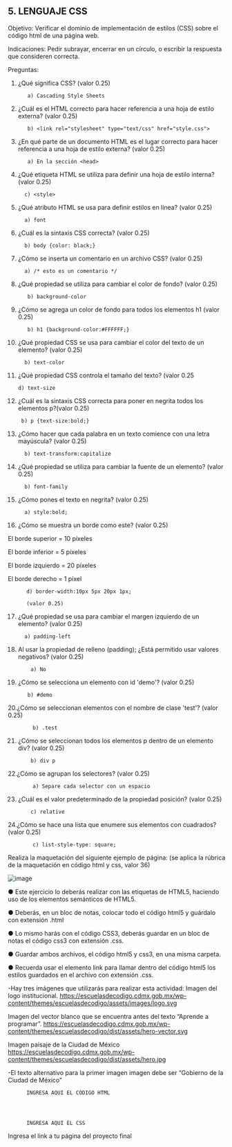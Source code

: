 ## 5. LENGUAJE CSS

Objetivo: Verificar el dominio de implementación de estilos (CSS) sobre el código html de
una página web.

Indicaciones: Pedir subrayar, encerrar en un círculo, o escribir la respuesta que
consideren correcta.

Preguntas:

1. ¿Qué significa CSS? (valor 0.25)

          a) Cascading Style Sheets
    
          
2. ¿Cuál es el HTML correcto para hacer referencia a una hoja de estilo externa?
(valor 0.25)

        
          b) <link rel="stylesheet" type="text/css" href="style.css">
         
          
3. ¿En qué parte de un documento HTML es el lugar correcto para hacer referencia a
una hoja de estilo externa? (valor 0.25)

          a) En la sección <head>
                  
 4. ¿Qué etiqueta HTML se utiliza para definir una hoja de estilo interna? (valor 0.25)
 
          c) <style>
          
 5. ¿Qué atributo HTML se usa para definir estilos en línea? (valor 0.25)

          a) font
 
 6. ¿Cuál es la sintaxis CSS correcta? (valor 0.25)

  
          b) body {color: black;}
        
          
 7. ¿Cómo se inserta un comentario en un archivo CSS? (valor 0.25)

          a) /* esto es un comentario */
                
8. ¿Qué propiedad se utiliza para cambiar el color de fondo? (valor 0.25)


          b) background-color
   
          
9. ¿Cómo se agrega un color de fondo para todos los elementos h1 (valor 0.25)
  
       
          b) h1 {background-color:#FFFFFF;}

  
10. ¿Qué propiedad CSS se usa para cambiar el color del texto de un elemento? (valor 0.25)
  

          b) text-color

  
 11. ¿Qué propiedad CSS controla el tamaño del texto? (valor 0.25
  
         d) text-size
  
 12. ¿Cuál es la sintaxis CSS correcta para poner en negrita todos los elementos p?(valor 0.25)
  
         
          b) p {text-size:bold;}
          
  
13. ¿Cómo hacer que cada palabra en un texto comience con una letra mayúscula? (valor 0.25)
  
    
          b) text-transform:capitalize
   
  
14. ¿Qué propiedad se utiliza para cambiar la fuente de un elemento? (valor 0.25)
  
       
          b) font-family
   
  
15. ¿Cómo pones el texto en negrita? (valor 0.25)
  
          a) style:bold;
 
16. ¿Cómo se muestra un borde como este? (valor 0.25)

El borde superior = 10 píxeles

El borde inferior = 5 píxeles

El borde izquierdo = 20 píxeles

El borde derecho = 1 píxel
  
   
          d) border-width:10px 5px 20px 1px; 
          
          (valor 0.25)
          
17. ¿Qué propiedad se usa para cambiar el margen izquierdo de un elemento? (valor 0.25)

          a) padding-left

          
18. Al usar la propiedad de relleno (padding); ¿Está permitido usar valores negativos? (valor 0.25)

            a) No

   
            
 19. ¿Cómo se selecciona un elemento con id 'demo'? (valor 0.25)
 

            b) #demo
      
20.¿Cómo se seleccionan elementos con el nombre de clase 'test'? (valor 0.25)

     
            b) .test
      
21. ¿Cómo se seleccionan todos los elementos p dentro de un elemento div? (valor 0.25)


            b) div p

            
22.¿Cómo se agrupan los selectores? (valor 0.25)

            a) Separe cada selector con un espacio
        
            
23. ¿Cuál es el valor predeterminado de la propiedad posición? (valor 0.25)

            c) relative
       
            
 24.¿Cómo se hace una lista que enumere sus elementos con cuadrados? (valor 0.25)
 
      
            c) list-style-type: square;
            
Realiza la maquetación del siguiente ejemplo de página: (se aplica la rúbrica de la
maquetación en código html y css, valor 36)

![image](https://user-images.githubusercontent.com/91554777/166742177-b3cc2bfc-7768-42e4-b4f0-dcc2a1473935.png)

● Este ejercicio lo deberás realizar con las etiquetas de HTML5, haciendo uso de los elementos semánticos de HTML5.

● Deberás, en un bloc de notas, colocar todo el código html5 y guárdalo con extensión .html

● Lo mismo harás con el código CSS3, deberás guardar en un bloc de notas el código css3 con extensión .css.

● Guardar ambos archivos, el código html5 y css3, en una misma carpeta.

● Recuerda usar el elemento link para llamar dentro del código html5 los estilos guardados en el archivo con extensión .css.

-Hay tres imágenes que utilizarás para realizar esta actividad:
Imagen del logo institucional.
https://escuelasdecodigo.cdmx.gob.mx/wp-content/themes/escuelasdecodigo/assets/images/logo.svg

Imagen del vector blanco que se encuentra antes del texto “Aprende a programar”. https://escuelasdecodigo.cdmx.gob.mx/wp-content/themes/escuelasdecodigo/dist/assets/hero-vector.svg

Imagen paisaje de la Ciudad de México
https://escuelasdecodigo.cdmx.gob.mx/wp-content/themes/escuelasdecodigo/dist/assets/hero.jpg

-El texto alternativo para la primer imagen imagen debe ser “Gobierno de la Ciudad de México”


          INGRESA AQUI EL CÓDIGO HTML
          
          
          
          
          INGRESA AQUI EL CSS
          
          
          
 Ingresa el link a tu página del proyecto final
